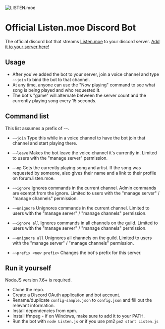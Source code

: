 ![LISTEN.moe](https://i.imgur.com/t8Zg2YJ.jpg)

# Official Listen.moe Discord Bot

The official discord bot that streams [Listen.moe](https://listen.moe) to your discord server. [Add it to your server here!](https://discordapp.com/oauth2/authorize?&client_id=222167140004790273&scope=bot&permissions=36702208)

## Usage

- After you've added the bot to your server, join a voice channel and type `~~join` to bind the bot to that channel.
- At any time, anyone can use the "Now playing" command to see what song is being played and who requested it.
- The bot's "game" will alternate between the server count and the currently playing song every 15 seconds.

## Command list

This list assumes a prefix of `~~`.

- `~~join`
  Type this while in a voice channel to have the bot join that channel and start playing there.

- `~~leave`
  Makes the bot leave the voice channel it's currently in. Limited to users with the "manage server" permission.

- `~~np`
  Gets the currently playing song and artist. If the song was requested by someone, also gives their name and a link to their profile on forum.listen.moe.

- `~~ignore`
  Ignores commands in the current channel. Admin commands are exempt from the ignore. Limited to users with the "manage server" / "manage channels" permission.

- `~~unignore`
  Unignores commands in the current channel. Limited to users with the "manage server" / "manage channels" permission.
  
- `~~ignore all`
  Ignores commands in all channels on the guild. Limited to users with the "manage server" / "manage channels" permission.
  
- `~~unignore all`
  Unignores all channels on the guild. Limited to users with the "manage server" / "manage channels" permission.

- `~~prefix <new prefix>`
  Changes the bot's prefix for this server.

## Run it yourself

NodeJS version 7.6+ is required. 

- Clone the repo.
- Create a Discord OAuth application and bot account.
- Rename/duplicate `config-sample.json` to `config.json` and fill out the relevant information.
- Install dependencies from npm.
- Install ffmpeg - if on Windows, make sure to add it to your PATH.
- Run the bot with `node Listen.js` or if you use pm2 `pm2 start Listen.js`
